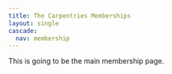 ```yaml
---
title: The Carpentries Memberships
layout: single
cascade:
  nav: membership
---
```


This is going to be the main membership page.